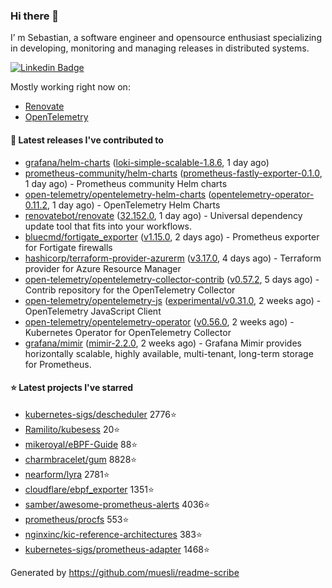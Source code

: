 ### Hi there 👋

I’ m Sebastian, a software engineer and opensource enthusiast specializing in developing, monitoring and managing releases in distributed systems.

[![Linkedin Badge](https://img.shields.io/badge/-LinkedIn-blue?style=flat&logo=Linkedin&logoColor=white&link=https://www.linkedin.com/in/sebastian-poxhofer/)](https://www.linkedin.com/in/sebastian-poxhofer/)

Mostly working right now on:
- [Renovate](https://github.com/renovatebot/renovate)
- [OpenTelemetry](https://github.com/open-telemetry)



#### 🚀 Latest releases I've contributed to

- [grafana/helm-charts](https://github.com/grafana/helm-charts) ([loki-simple-scalable-1.8.6](https://github.com/grafana/helm-charts/releases/tag/loki-simple-scalable-1.8.6), 1 day ago)
- [prometheus-community/helm-charts](https://github.com/prometheus-community/helm-charts) ([prometheus-fastly-exporter-0.1.0](https://github.com/prometheus-community/helm-charts/releases/tag/prometheus-fastly-exporter-0.1.0), 1 day ago) - Prometheus community Helm charts
- [open-telemetry/opentelemetry-helm-charts](https://github.com/open-telemetry/opentelemetry-helm-charts) ([opentelemetry-operator-0.11.2](https://github.com/open-telemetry/opentelemetry-helm-charts/releases/tag/opentelemetry-operator-0.11.2), 1 day ago) - OpenTelemetry Helm Charts
- [renovatebot/renovate](https://github.com/renovatebot/renovate) ([32.152.0](https://github.com/renovatebot/renovate/releases/tag/32.152.0), 1 day ago) - Universal dependency update tool that fits into your workflows.
- [bluecmd/fortigate_exporter](https://github.com/bluecmd/fortigate_exporter) ([v1.15.0](https://github.com/bluecmd/fortigate_exporter/releases/tag/v1.15.0), 2 days ago) - Prometheus exporter for Fortigate firewalls
- [hashicorp/terraform-provider-azurerm](https://github.com/hashicorp/terraform-provider-azurerm) ([v3.17.0](https://github.com/hashicorp/terraform-provider-azurerm/releases/tag/v3.17.0), 4 days ago) - Terraform provider for Azure Resource Manager
- [open-telemetry/opentelemetry-collector-contrib](https://github.com/open-telemetry/opentelemetry-collector-contrib) ([v0.57.2](https://github.com/open-telemetry/opentelemetry-collector-contrib/releases/tag/v0.57.2), 5 days ago) - Contrib repository for the OpenTelemetry Collector
- [open-telemetry/opentelemetry-js](https://github.com/open-telemetry/opentelemetry-js) ([experimental/v0.31.0](https://github.com/open-telemetry/opentelemetry-js/releases/tag/experimental%2Fv0.31.0), 2 weeks ago) - OpenTelemetry JavaScript Client
- [open-telemetry/opentelemetry-operator](https://github.com/open-telemetry/opentelemetry-operator) ([v0.56.0](https://github.com/open-telemetry/opentelemetry-operator/releases/tag/v0.56.0), 2 weeks ago) - Kubernetes Operator for OpenTelemetry Collector
- [grafana/mimir](https://github.com/grafana/mimir) ([mimir-2.2.0](https://github.com/grafana/mimir/releases/tag/mimir-2.2.0), 2 weeks ago) - Grafana Mimir provides horizontally scalable, highly available, multi-tenant, long-term storage for Prometheus.

#### ⭐ Latest projects I've starred

- [kubernetes-sigs/descheduler](https://github.com/kubernetes-sigs/descheduler) 2776⭐
- [Ramilito/kubesess](https://github.com/Ramilito/kubesess) 20⭐
- [mikeroyal/eBPF-Guide](https://github.com/mikeroyal/eBPF-Guide) 88⭐
- [charmbracelet/gum](https://github.com/charmbracelet/gum) 8828⭐
- [nearform/lyra](https://github.com/nearform/lyra) 2781⭐
- [cloudflare/ebpf_exporter](https://github.com/cloudflare/ebpf_exporter) 1351⭐
- [samber/awesome-prometheus-alerts](https://github.com/samber/awesome-prometheus-alerts) 4036⭐
- [prometheus/procfs](https://github.com/prometheus/procfs) 553⭐
- [nginxinc/kic-reference-architectures](https://github.com/nginxinc/kic-reference-architectures) 383⭐
- [kubernetes-sigs/prometheus-adapter](https://github.com/kubernetes-sigs/prometheus-adapter) 1468⭐



Generated by https://github.com/muesli/readme-scribe
